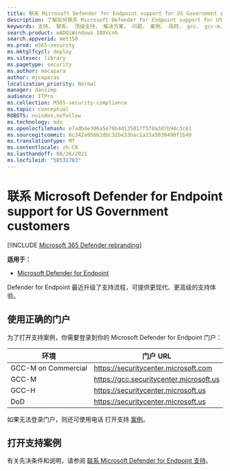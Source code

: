 ```yaml
---
title: 联系 Microsoft Defender for Endpoint support for US Government customers
description: 了解如何联系 Microsoft Defender for Endpoint support for US Government customers
keywords: 支持， 联系， 顶级支持， 解决方案， 问题， 案例， 政府， gcc， gcc-m， gcc-h， defender， 终结点， Microsoft Defender for Endpoint， mde
search.product: eADQiWindows 10XVcnh
search.appverid: met150
ms.prod: m365-security
ms.mktglfcycl: deploy
ms.sitesec: library
ms.pagetype: security
ms.author: macapara
author: mjcaparas
localization_priority: Normal
manager: dansimp
audience: ITPro
ms.collection: M365-security-compliance
ms.topic: conceptual
ROBOTS: noindex,nofollow
ms.technology: mde
ms.openlocfilehash: e7adb4e306a5e76b4d135017f5f8a3d7b94c3c61
ms.sourcegitcommit: 6c342a956b2dbc32be33bac1a23a5038490f1b40
ms.translationtype: MT
ms.contentlocale: zh-CN
ms.lasthandoff: 08/26/2021
ms.locfileid: "58531703"
---
```

# <a name="contact-microsoft-defender-for-endpoint-support-for-us-government-customers"></a>联系 Microsoft Defender for Endpoint support for US Government customers

[!INCLUDE [Microsoft 365 Defender rebranding](../../includes/microsoft-defender.md)]


**适用于：**
- [Microsoft Defender for Endpoint](https://go.microsoft.com/fwlink/?linkid=2154037)

Defender for Endpoint 最近升级了支持流程，可提供更现代、更高级的支持体验。

## <a name="using-the-right-portal"></a>使用正确的门户

为了打开支持案例，你需要登录到你的 Microsoft Defender for Endpoint 门户：

环境|门户 URL
---|---
GCC-M on Commercial|<https://securitycenter.microsoft.com>
GCC-M|<https://gcc.securitycenter.microsoft.us>
GCC-H|<https://securitycenter.microsoft.us>
DoD|<https://securitycenter.microsoft.us>

如果无法登录门户，则还可使用电话 打开支持 [案例](../../business-video/get-help-support.md)。

## <a name="opening-a-support-case"></a>打开支持案例

有关先决条件和说明，请参阅 [联系 Microsoft Defender for Endpoint 支持](contact-support.md)。
